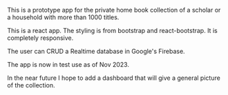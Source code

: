 This is a prototype app for the private home book collection of a scholar or a household with more than 1000 titles.

This is a react app.
The styling is from bootstrap and react-bootstrap.
It is completely responsive.

The user can CRUD a Realtime database in Google's Firebase.

The app is now in test use as of Nov 2023.

In the near future I hope to add a dashboard that will give a general picture of the collection.